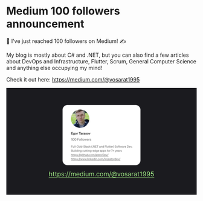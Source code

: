 # Medium 100 followers announcement

🎉 I've just reached 100 followers on Medium! ✍️

My blog is mostly about C# and .NET, but you can also find a few articles about DevOps and Infrastructure, Flutter, Scrum, General Computer Science and anything else occupying my mind!

Check it out here: https://medium.com/@vosarat1995

![](thumb.png)